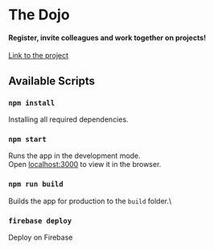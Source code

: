 # The Dojo

#### Register, invite colleagues and work together on projects!

[Link to the project](https://thedojosite-355e3.web.app/)

## Available Scripts

### `npm install`

Installing all required dependencies.

### `npm start`

Runs the app in the development mode.\
Open [localhost:3000](http://localhost:3000) to view it in the browser.

### `npm run build`

Builds the app for production to the `build` folder.\

### `firebase deploy`

Deploy on Firebase
